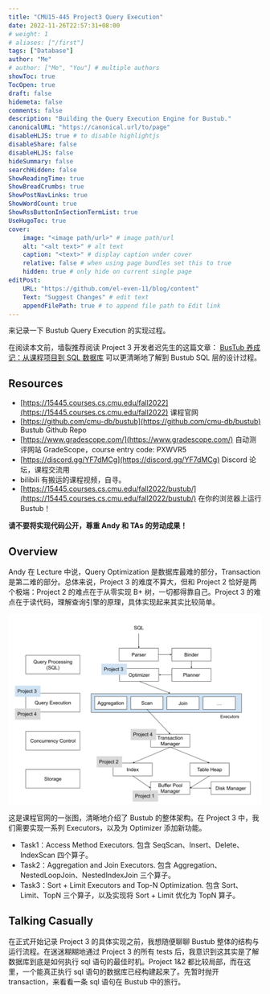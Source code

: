 ```yaml
---
title: "CMU15-445 Project3 Query Execution"
date: 2022-11-26T22:57:31+08:00
# weight: 1
# aliases: ["/first"]
tags: ["Database"]
author: "Me"
# author: ["Me", "You"] # multiple authors
showToc: true
TocOpen: true
draft: false
hidemeta: false
comments: false
description: "Building the Query Execution Engine for Bustub."
canonicalURL: "https://canonical.url/to/page"
disableHLJS: true # to disable highlightjs
disableShare: false
disableHLJS: false
hideSummary: false
searchHidden: false
ShowReadingTime: true
ShowBreadCrumbs: true
ShowPostNavLinks: true
ShowWordCount: true
ShowRssButtonInSectionTermList: true
UseHugoToc: true
cover:
    image: "<image path/url>" # image path/url
    alt: "<alt text>" # alt text
    caption: "<text>" # display caption under cover
    relative: false # when using page bundles set this to true
    hidden: true # only hide on current single page
editPost:
    URL: "https://github.com/el-even-11/blog/content"
    Text: "Suggest Changes" # edit text
    appendFilePath: true # to append file path to Edit link
---
```


来记录一下 Bustub Query Execution 的实现过程。

在阅读本文前，墙裂推荐阅读 Project 3 开发者迟先生的这篇文章：
[BusTub 养成记：从课程项目到 SQL 数据库](https://zhuanlan.zhihu.com/p/570917775)
可以更清晰地了解到 Bustub SQL 层的设计过程。

## Resources

- [https://15445.courses.cs.cmu.edu/fall2022](https://15445.courses.cs.cmu.edu/fall2022) 课程官网
- [https://github.com/cmu-db/bustub](https://github.com/cmu-db/bustub) Bustub Github Repo
- [https://www.gradescope.com/](https://www.gradescope.com/) 自动测评网站 GradeScope，course entry code: PXWVR5
- [https://discord.gg/YF7dMCg](https://discord.gg/YF7dMCg) Discord 论坛，课程交流用
- bilibili 有搬运的课程视频，自寻。
- [https://15445.courses.cs.cmu.edu/fall2022/bustub/](https://15445.courses.cs.cmu.edu/fall2022/bustub/) 在你的浏览器上运行 Bustub！

**请不要将实现代码公开，尊重 Andy 和 TAs 的劳动成果！**

## Overview

Andy 在 Lecture 中说，Query Optimization 是数据库最难的部分，Transaction 是第二难的部分。总体来说，Project 3 的难度不算大，但和 Project 2 恰好是两个极端：Project 2 的难点在于从零实现 B+ 树，一切都得靠自己。Project 3 的难点在于读代码，理解查询引擎的原理，具体实现起来其实比较简单。

![](../../imgs/15-445-3-1.svg)

这是课程官网的一张图，清晰地介绍了 Bustub 的整体架构。在 Project 3 中，我们需要实现一系列 Executors，以及为 Optimizer 添加新功能。

- Task1：Access Method Executors. 包含 SeqScan、Insert、Delete、IndexScan 四个算子。
- Task2：Aggregation and Join Executors. 包含 Aggregation、NestedLoopJoin、NestedIndexJoin 三个算子。
- Task3：Sort + Limit Executors and Top-N Optimization. 包含 Sort、Limit、TopN 三个算子，以及实现将 Sort + Limit 优化为 TopN 算子。

## Talking Casually

在正式开始记录 Project 3 的具体实现之前，我想随便聊聊 Bustub 整体的结构与运行流程。在迷迷糊糊地通过 Project 3 的所有 tests 后，我意识到这其实是了解数据库到底是如何执行 sql 语句的最佳时机。Project 1&2 都比较局部，而在这里，一个能真正执行 sql 语句的数据库已经构建起来了。先暂时抛开 transaction，来看看一条 sql 语句在 Bustub 中的旅行。

